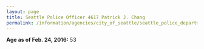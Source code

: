 ```yaml
---
layout: page
title: Seattle Police Officer 4617 Patrick J. Chang
permalink: /information/agencies/city_of_seattle/seattle_police_department/copbook/4617/
---
```


**Age as of Feb. 24, 2016:** 53
